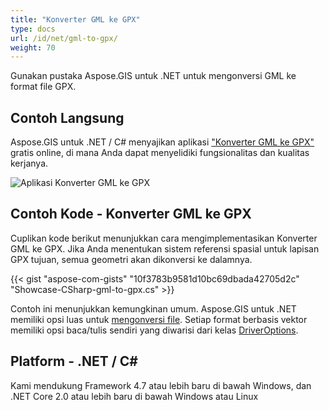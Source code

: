 ```yaml
---
title: "Konverter GML ke GPX"
type: docs
url: /id/net/gml-to-gpx/
weight: 70
---
```


Gunakan pustaka Aspose.GIS untuk .NET untuk mengonversi GML ke format file GPX.

## **Contoh Langsung**

Aspose.GIS untuk .NET / C# menyajikan aplikasi ["Konverter GML ke GPX"](https://products.aspose.app/gis/conversion/gml-to-gpx) gratis online, di mana Anda dapat menyelidiki fungsionalitas dan kualitas kerjanya.

![Aplikasi Konverter GML ke GPX](conversion.png)

## **Contoh Kode - Konverter GML ke GPX**

Cuplikan kode berikut menunjukkan cara mengimplementasikan Konverter GML ke GPX. Jika Anda menentukan sistem referensi spasial untuk lapisan GPX tujuan, semua geometri akan dikonversi ke dalamnya. 

{{< gist "aspose-com-gists" "10f3783b9581d10bc69dbada42705d2c" "Showcase-CSharp-gml-to-gpx.cs" >}}

Contoh ini menunjukkan kemungkinan umum. Aspose.GIS untuk .NET memiliki opsi luas untuk [mengonversi file](https://docs.aspose.com/gis/net/vector-layers/). Setiap format berbasis vektor memiliki opsi baca/tulis sendiri yang diwarisi dari kelas [DriverOptions](https://reference.aspose.com/gis/net/aspose.gis/driveroptions).

## **Platform - .NET / C#**

Kami mendukung Framework 4.7 atau lebih baru di bawah Windows, dan .NET Core 2.0 atau lebih baru di bawah Windows atau Linux
